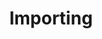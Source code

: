 ---
layout: default.tmplt
title: Importing
description:
summary:
keywords:
author:
email:
updated:
---